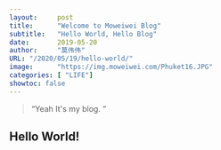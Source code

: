 ```yaml
---
layout:     post
title:      "Welcome to Moweiwei Blog"
subtitle:   "Hello World, Hello Blog"
date:       2019-05-20
author:     "莫伟伟"
URL: "/2020/05/19/hello-world/"
image:      "https://img.moweiwei.com/Phuket16.JPG"
categories: [ "LIFE"]
showtoc: false
---
```


> “Yeah It's my blog. ”

## Hello World!
